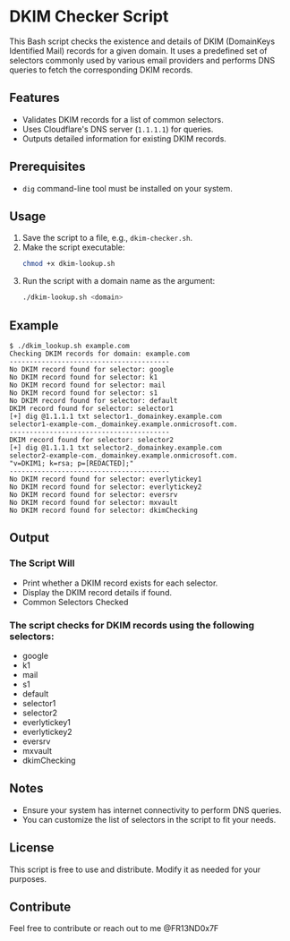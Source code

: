 # DKIM Checker Script

This Bash script checks the existence and details of DKIM (DomainKeys Identified Mail) records for a given domain. It uses a predefined set of selectors commonly used by various email providers and performs DNS queries to fetch the corresponding DKIM records.

## Features
- Validates DKIM records for a list of common selectors.
- Uses Cloudflare's DNS server (`1.1.1.1`) for queries.
- Outputs detailed information for existing DKIM records.

## Prerequisites
- `dig` command-line tool must be installed on your system.

## Usage
1. Save the script to a file, e.g., `dkim-checker.sh`.
2. Make the script executable:
   ```bash
   chmod +x dkim-lookup.sh
3. Run the script with a domain name as the argument:
    ```bash
    ./dkim-lookup.sh <domain>

## Example
    $ ./dkim_lookup.sh example.com 
    Checking DKIM records for domain: example.com
    ----------------------------------------
    No DKIM record found for selector: google
    No DKIM record found for selector: k1
    No DKIM record found for selector: mail
    No DKIM record found for selector: s1
    No DKIM record found for selector: default
    DKIM record found for selector: selector1
    [+] dig @1.1.1.1 txt selector1._domainkey.example.com
    selector1-example-com._domainkey.example.onmicrosoft.com.
    ----------------------------------------
    DKIM record found for selector: selector2
    [+] dig @1.1.1.1 txt selector2._domainkey.example.com
    selector2-example-com._domainkey.example.onmicrosoft.com.
    "v=DKIM1; k=rsa; p=[REDACTED];"
    ----------------------------------------
    No DKIM record found for selector: everlytickey1
    No DKIM record found for selector: everlytickey2
    No DKIM record found for selector: eversrv
    No DKIM record found for selector: mxvault
    No DKIM record found for selector: dkimChecking
    
## Output 
### The Script Will  
- Print whether a DKIM record exists for each selector.
- Display the DKIM record details if found.
- Common Selectors Checked

### The script checks for DKIM records using the following selectors:
- google
- k1
- mail
- s1
- default
- selector1
- selector2
- everlytickey1
- everlytickey2
- eversrv
- mxvault
- dkimChecking

## Notes
- Ensure your system has internet connectivity to perform DNS queries.
- You can customize the list of selectors in the script to fit your needs.

## License
This script is free to use and distribute. Modify it as needed for your purposes.

## Contribute
Feel free to contribute or reach out to me @FR13ND0x7F 
